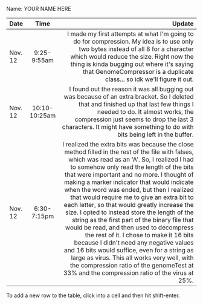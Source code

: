 Name: YOUR NAME HERE

| Date    |     Time      |                                                                                                                                                                                                                                                                                                                                                                                                                                                                                                                                                                                                                                                                                                                                                                                                                                                              Update |
|:--------|:-------------:|--------------------------------------------------------------------------------------------------------------------------------------------------------------------------------------------------------------------------------------------------------------------------------------------------------------------------------------------------------------------------------------------------------------------------------------------------------------------------------------------------------------------------------------------------------------------------------------------------------------------------------------------------------------------------------------------------------------------------------------------------------------------------------------------------------------------------------------------------------------------:|
| Nov. 12 |  9:25-9:55am  |                                                                                                                                                                                                                                                                                                                                                                                                                                                                                                                                                               I made my first attempts at what I'm going to do for compression. My idea is to use only two bytes instead of all 8 for a character which would reduce the size. Right now the thing is kinda bugging out where it's saying that GenomeCompressor is a duplicate class... so idk we'll figure it out. |
| Nov. 12 | 10:10-10:25am |                                                                                                                                                                                                                                                                                                                                                                                                                                                                                                                                                                  I found out the reason it was all bugging out was because of an extra bracket. So I deleted that and finished up that last few things I needed to do. It almost works, the compression just seems to drop the last 3 characters. It might have something to do with bits being left in the buffer. |
| Nov. 12 |  6:30-7:15pm  | I realized the extra bits was because the close method filled in the rest of the file with falses, which was read as an 'A'. So, I realized I had to somehow only read the length of the bits that were important and no more. I thought of making a marker indicator that would indicate when the word was ended, but then I realized that would require me to give an extra bit to each letter, so that would greatly increase the size. I opted to instead store the length of the string as the first part of the binary file that would be read, and then used to decompress the rest of it. I chose to make it 16 bits because I didn't need any negative values and 16 bits would suffice, even for a string as large as virus. This all works very well, with the compression ratio of the genomeTest at 33% and the compression ratio of the virus at 25%. |


To add a new row to the table, click into a cell and then hit shift-enter.